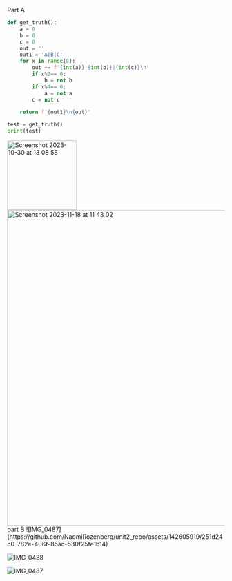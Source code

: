 Part A 
```py
def get_truth():
    a = 0
    b = 0
    c = 0
    out = ''
    out1 = 'A|B|C'
    for x in range(8):
        out += f'{int(a)}|{int(b)}|{int(c)}\n'
        if x%2== 0:
            b = not b
        if x%4== 0:
            a = not a
        c = not c

    return f'{out1}\n{out}'

test = get_truth()
print(test)
```
<img width="161" alt="Screenshot 2023-10-30 at 13 08 58" src="https://github.com/NaomiRozenberg/unit2_repo/assets/142605919/bae2b4d8-b828-4e35-a7f2-90989157ebe6">
<img width="731" alt="Screenshot 2023-11-18 at 11 43 02" src="https://github.com/NaomiRozenberg/unit2_repo/assets/142605919/e388f2ec-4df5-4ef2-9a75-ee7b0128ba56">
part B 
![IMG_0487](https://github.com/NaomiRozenberg/unit2_repo/assets/142605919/251d24c0-782e-406f-85ac-530f25fe1b14)

![IMG_0488](https://github.com/NaomiRozenberg/unit2_repo/assets/142605919/16f2e3d6-0179-474d-a621-ab435c3fd1d9)

![IMG_0487](https://github.com/NaomiRozenberg/unit2_repo/assets/142605919/f63ea031-eabc-42b7-ae39-d185c5f0eba0)
